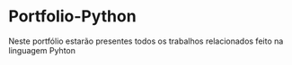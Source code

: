 # Portfolio-Python
Neste portfólio estarão presentes todos os trabalhos relacionados feito na linguagem Pyhton
